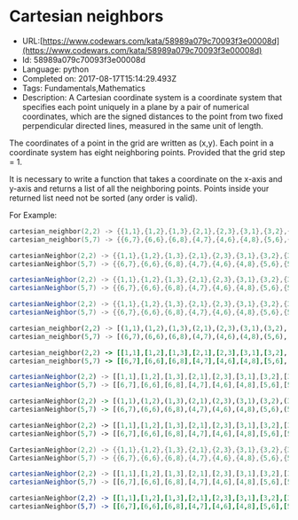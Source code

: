 # Cartesian neighbors

 - URL:[https://www.codewars.com/kata/58989a079c70093f3e00008d](https://www.codewars.com/kata/58989a079c70093f3e00008d)
 - Id: 58989a079c70093f3e00008d
 - Language: python
 - Completed on: 2017-08-17T15:14:29.493Z
 - Tags: Fundamentals,Mathematics
 - Description:
A Cartesian coordinate system is a coordinate system that specifies each point uniquely in a plane by a pair of numerical coordinates, which are the signed distances to the point from two fixed perpendicular directed lines, measured in the same unit of length.

The сoordinates of a point in the grid are written as (x,y). Each point in a coordinate system has eight neighboring points. Provided that the grid step = 1.

It is necessary to write a function that takes a coordinate on the x-axis and y-axis and returns a list of all the neighboring points. Points inside your returned list need not be sorted (any order is valid).

For Example:

```c
cartesian_neighbor(2,2) -> {{1,1},{1,2},{1,3},{2,1},{2,3},{3,1},{3,2},{3,3}}
cartesian_neighbor(5,7) -> {{6,7},{6,6},{6,8},{4,7},{4,6},{4,8},{5,6},{5,8}}
```
```cpp
cartesianNeighbor(2,2) -> {{1,1},{1,2},{1,3},{2,1},{2,3},{3,1},{3,2},{3,3}}
cartesianNeighbor(5,7) -> {{6,7},{6,6},{6,8},{4,7},{4,6},{4,8},{5,6},{5,8}}
```
```csharp
cartesianNeighbor(2,2) -> {{1,1},{1,2},{1,3},{2,1},{2,3},{3,1},{3,2},{3,3}}
cartesianNeighbor(5,7) -> {{6,7},{6,6},{6,8},{4,7},{4,6},{4,8},{5,6},{5,8}}
```
```java
cartesianNeighbor(2,2) -> {{1,1},{1,2},{1,3},{2,1},{2,3},{3,1},{3,2},{3,3}}
cartesianNeighbor(5,7) -> {{6,7},{6,6},{6,8},{4,7},{4,6},{4,8},{5,6},{5,8}}
```
```python
cartesian_neighbor(2,2) -> [(1,1),(1,2),(1,3),(2,1),(2,3),(3,1),(3,2),(3,3)]
cartesian_neighbor(5,7) -> [(6,7),(6,6),(6,8),(4,7),(4,6),(4,8),(5,6),(5,8)]
```
```ruby
cartesian_neighbor(2,2) -> [[1,1],[1,2],[1,3],[2,1],[2,3],[3,1],[3,2],[3,3]]
cartesian_neighbor(5,7) -> [[6,7],[6,6],[6,8],[4,7],[4,6],[4,8],[5,6],[5,8]]
```
```javascript
cartesianNeighbor(2,2) -> [[1,1],[1,2],[1,3],[2,1],[2,3],[3,1],[3,2],[3,3]]
cartesianNeighbor(5,7) -> [[6,7],[6,6],[6,8],[4,7],[4,6],[4,8],[5,6],[5,8]]
```
```haskell
cartesianNeighbor(2,2) -> [(1,1),(1,2),(1,3),(2,1),(2,3),(3,1),(3,2),(3,3)]
cartesianNeighbor(5,7) -> [(6,7),(6,6),(6,8),(4,7),(4,6),(4,8),(5,6),(5,8)]
```
```php
cartesianNeighbor(2,2) -> [[1,1],[1,2],[1,3],[2,1],[2,3],[3,1],[3,2],[3,3]]
cartesianNeighbor(5,7) -> [[6,7],[6,6],[6,8],[4,7],[4,6],[4,8],[5,6],[5,8]]
```
```go
CartesianNeighbor(2,2) -> {{1,1},{1,2},{1,3},{2,1},{2,3},{3,1},{3,2},{3,3}}
CartesianNeighbor(5,7) -> {{6,7},{6,6},{6,8},{4,7},{4,6},{4,8},{5,6},{5,8}}
```
```typescript
cartesianNeighbor(2,2) -> [[1,1],[1,2],[1,3],[2,1],[2,3],[3,1],[3,2],[3,3]]
cartesianNeighbor(5,7) -> [[6,7],[6,6],[6,8],[4,7],[4,6],[4,8],[5,6],[5,8]]
```
```coffeescript
cartesianNeighbor(2,2) -> [[1,1],[1,2],[1,3],[2,1],[2,3],[3,1],[3,2],[3,3]]
cartesianNeighbor(5,7) -> [[6,7],[6,6],[6,8],[4,7],[4,6],[4,8],[5,6],[5,8]]
```

